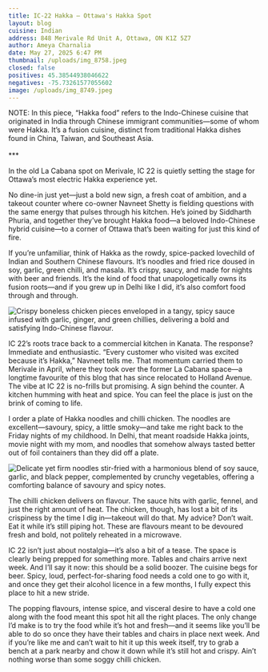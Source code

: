 ```yaml
---
title: IC-22 Hakka – Ottawa's Hakka Spot
layout: blog
cuisine: Indian
address: 848 Merivale Rd Unit A, Ottawa, ON K1Z 5Z7
author: Ameya Charnalia
date: May 27, 2025 6:47 PM
thumbnail: /uploads/img_8758.jpeg
closed: false
positives: 45.38544938046622
negatives: -75.73261577055602
image: /uploads/img_8749.jpeg
---
```

NOTE: In this piece, “Hakka food” refers to the Indo-Chinese cuisine that originated in India through Chinese immigrant communities—some of whom were Hakka. It’s a fusion cuisine, distinct from traditional Hakka dishes found in China, Taiwan, and Southeast Asia.\
\
\*﻿\**

In the old La Cabana spot on Merivale, IC 22 is quietly setting the stage for Ottawa’s most electric Hakka experience yet.

No dine-in just yet—just a bold new sign, a fresh coat of ambition, and a takeout counter where co-owner Navneet Shetty is fielding questions with the same energy that pulses through his kitchen. He’s joined by Siddharth Phuria, and together they’ve brought Hakka food—a beloved Indo-Chinese hybrid cuisine—to a corner of Ottawa that’s been waiting for just this kind of fire.

If you’re unfamiliar, think of Hakka as the rowdy, spice-packed lovechild of Indian and Southern Chinese flavours. It’s noodles and fried rice doused in soy, garlic, green chilli, and masala. It’s crispy, saucy, and made for nights with beer and friends. It’s the kind of food that unapologetically owns its fusion roots—and if you grew up in Delhi like I did, it’s also comfort food through and through.

![Crispy boneless chicken pieces enveloped in a tangy, spicy sauce infused with garlic, ginger, and green chillies, delivering a bold and satisfying Indo-Chinese flavour.](/uploads/img_8758.jpeg "IC-22 Hakka – Ottawa's Hakka Spot chilli chicken")

IC 22’s roots trace back to a commercial kitchen in Kanata. The response? Immediate and enthusiastic. “Every customer who visited was excited because it’s Hakka,” Navneet tells me. That momentum carried them to Merivale in April, where they took over the former La Cabana space—a longtime favourite of this blog that has since relocated to Holland Avenue. The vibe at IC 22 is no-frills but promising. A sign behind the counter. A kitchen humming with heat and spice. You can feel the place is just on the brink of coming to life.

I order a plate of Hakka noodles and chilli chicken. The noodles are excellent—savoury, spicy, a little smoky—and take me right back to the Friday nights of my childhood. In Delhi, that meant roadside Hakka joints, movie night with my mom, and noodles that somehow always tasted better out of foil containers than they did off a plate.

![Delicate yet firm noodles stir-fried with a harmonious blend of soy sauce, garlic, and black pepper, complemented by crunchy vegetables, offering a comforting balance of savoury and spicy notes.](/uploads/img_8759.jpeg "IC-22 Hakka – Ottawa's Hakka Spot hakka noodles")

The chilli chicken delivers on flavour. The sauce hits with garlic, fennel, and just the right amount of heat. The chicken, though, has lost a bit of its crispiness by the time I dig in—takeout will do that. My advice? Don’t wait. Eat it while it’s still piping hot. These are flavours meant to be devoured fresh and bold, not politely reheated in a microwave.

IC 22 isn’t just about nostalgia—it’s also a bit of a tease. The space is clearly being prepped for something more. Tables and chairs arrive next week. And I’ll say it now: this should be a solid boozer. The cuisine begs for beer. Spicy, loud, perfect-for-sharing food needs a cold one to go with it, and once they get their alcohol licence in a few months, I fully expect this place to hit a new stride.

The popping flavours, intense spice, and visceral desire to have a cold one along with the food meant this spot hit all the right places. The only change I’d make is to try the food while it’s hot and fresh—and it seems like you’ll be able to do so once they have their tables and chairs in place next week. And if you’re like me and can’t wait to hit it up this week itself, try to grab a bench at a park nearby and chow it down while it’s still hot and crispy. Ain’t nothing worse than some soggy chilli chicken.